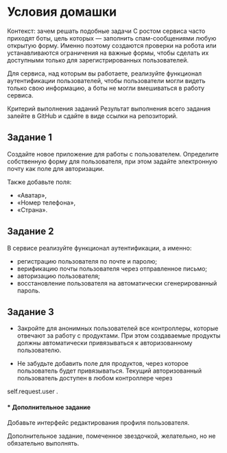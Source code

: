 # Условия домашки

Контекст: зачем решать подобные задачи
‍С ростом сервиса часто приходят боты, цель которых — заполнить спам-сообщениями любую открытую форму. 
Именно поэтому создаются проверки на робота или устанавливаются ограничения на важные формы, 
чтобы сделать их доступными только для зарегистрированных пользователей.

‍Для сервиса, над которым вы работаете, реализуйте функционал аутентификации пользователей, 
чтобы пользователи могли видеть только свою информацию, а боты не могли вмешиваться в работу сервиса.

Критерий выполнения заданий
Результат выполнения всего задания залейте в GitHub и сдайте в виде ссылки на репозиторий.

## Задание 1
Создайте новое приложение для работы с пользователем. Определите собственную форму для пользователя, 
при этом задайте электронную почту как поле для авторизации.

Также добавьте поля:

- «Аватар»,
- «Номер телефона»,
- «Страна».

## Задание 2
В сервисе реализуйте функционал аутентификации, а именно:

- регистрацию пользователя по почте и паролю;
- верификацию почты пользователя через отправленное письмо;
- авторизацию пользователя;
- восстановление пользователя на автоматически сгенерированный пароль.

## Задание 3 
- Закройте для анонимных пользователей все контроллеры, которые отвечают за работу с продуктами. 
При этом создаваемые продукты должны автоматически привязываться к авторизованному пользователю.

- Не забудьте добавить поле для продуктов, через которое пользователь будет привязываться. 
Текущий авторизованный пользователь доступен в любом контроллере через 

self.request.user
.

#### * Дополнительное задание
Добавьте интерфейс редактирования профиля пользователя.

Дополнительное задание, помеченное звездочкой, желательно, но не обязательно выполнять.